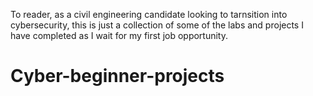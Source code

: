 To reader, 
as a civil engineering candidate looking to tarnsition into cybersecurity, this is just a collection of some of the labs and projects I have completed as I wait for my first job opportunity.
# Cyber-beginner-projects
